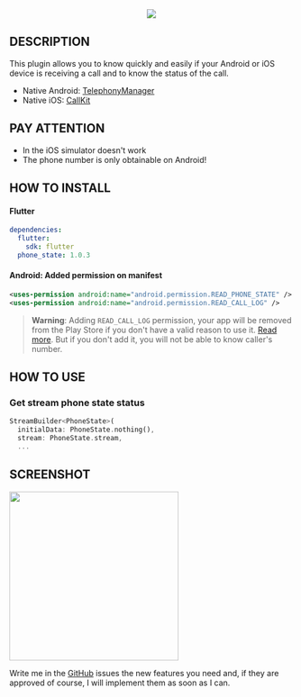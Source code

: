 <div align="center">
    <img src="https://raw.githubusercontent.com/andreamainella98/phone_state/master/images/icon.png">
</div>

## DESCRIPTION

This plugin allows you to know quickly and easily if your Android or iOS device is receiving a call and to know the status of the call.

- Native Android: [TelephonyManager](https://developer.android.com/reference/android/telephony/TelephonyManager)
- Native iOS: [CallKit](https://developer.apple.com/documentation/callkit)

## PAY ATTENTION

- In the iOS simulator doesn't work
- The phone number is only obtainable on Android!

## HOW TO INSTALL
#### Flutter
```yaml
dependencies:
  flutter:
    sdk: flutter
  phone_state: 1.0.3
```
#### Android: Added permission on manifest
```xml
<uses-permission android:name="android.permission.READ_PHONE_STATE" />
<uses-permission android:name="android.permission.READ_CALL_LOG" />
```
> **Warning**: Adding `READ_CALL_LOG` permission, your app will be removed from the Play Store if you don't have a valid reason to use it. [Read more](https://support.google.com/googleplay/android-developer/answer/9047303?hl=en). But if you don't add it, you will not be able to know caller's number.

## HOW TO USE

### Get stream phone state status

```dart
StreamBuilder<PhoneState>(
  initialData: PhoneState.nothing(),
  stream: PhoneState.stream,
  ...
```

## SCREENSHOT

<img src="https://raw.githubusercontent.com/andreamainella98/phone_state/master/images/example.gif" width=300/>

Write me in the [GitHub](https://github.com/andreamainella98/phone_state/issues) issues the new features you need and, if they are approved of course, I will implement them as soon as I can.

